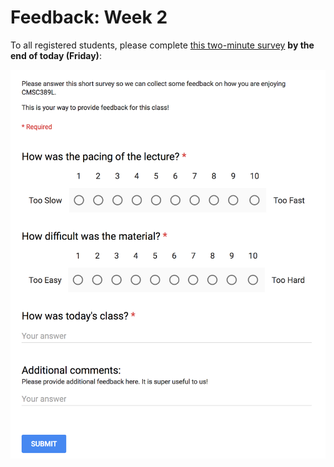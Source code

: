 # Feedback: Week 2

To all registered students, please complete [this two-minute survey](http://ter.ps/f68) **by the end of today (Friday)**:

[![Feedback Survey](../../media/feedback.png)](http://ter.ps/f68)